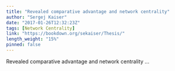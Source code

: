 ```yaml
---
title: "Revealed comparative advantage and network centrality"
author: "Sergej Kaiser"
date: "2017-01-26T12:32:23Z"
tags: [Network Centrality]
link: "https://bookdown.org/sekaiser/Thesis/"
length_weight: "15%"
pinned: false
---
```


Revealed comparative advantage and network centrality ...
